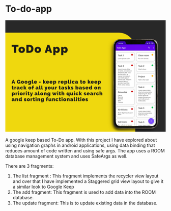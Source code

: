 # To-do-app
![](ToDoApp.jpg)

A google keep based To-Do app.
With this project I have explored about using navigation graphs in android applications, using data binding that reduces amount of code written and using safe args.
The app uses a ROOM database management system and uses SafeArgs as well.

There are 3 fragments:
  1. The list fragment : This fragment implements the recycler view layout and over that I have implemented a Staggered grid view layout to give it a similar look to Google Keep
  2. The add fragment: This fragment is used to add data into the ROOM database.
  3. The update fragment: This is to update existing data in the database.
 
